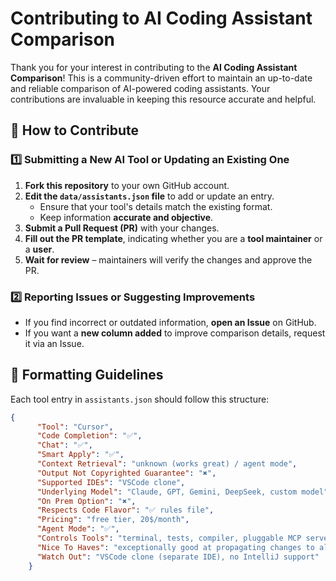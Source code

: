 # Contributing to AI Coding Assistant Comparison

Thank you for your interest in contributing to the **AI Coding Assistant Comparison**! This is a community-driven effort to maintain an up-to-date and reliable comparison of AI-powered coding assistants. Your contributions are invaluable in keeping this resource accurate and helpful.

## 🚀 How to Contribute

### 1️⃣ Submitting a New AI Tool or Updating an Existing One
1. **Fork this repository** to your own GitHub account.
2. **Edit the `data/assistants.json` file** to add or update an entry.
   - Ensure that your tool's details match the existing format.
   - Keep information **accurate and objective**.
3. **Submit a Pull Request (PR)** with your changes.
4. **Fill out the PR template**, indicating whether you are a **tool maintainer** or a **user**.
5. **Wait for review** – maintainers will verify the changes and approve the PR.

### 2️⃣ Reporting Issues or Suggesting Improvements
- If you find incorrect or outdated information, **open an Issue** on GitHub.
- If you want a **new column added** to improve comparison details, request it via an Issue.

## 📄 Formatting Guidelines
Each tool entry in `assistants.json` should follow this structure:
```json
{
      "Tool": "Cursor",
      "Code Completion": "✅",
      "Chat": "✅",
      "Smart Apply": "✅",
      "Context Retrieval": "unknown (works great) / agent mode",
      "Output Not Copyrighted Guarantee": "✖️",
      "Supported IDEs": "VSCode clone",
      "Underlying Model": "Claude, GPT, Gemini, DeepSeek, custom model",
      "On Prem Option": "✖️",
      "Respects Code Flavor": "✅ rules file",
      "Pricing": "free tier, 20$/month",
      "Agent Mode": "✅",
      "Controls Tools": "terminal, tests, compiler, pluggable MCP servers",
      "Nice To Haves": "exceptionally good at propagating changes to all necessary files, intuitive 'Apply Diff' for each modified file",
      "Watch Out": "VSCode clone (separate IDE), no IntelliJ support"
    }
```
